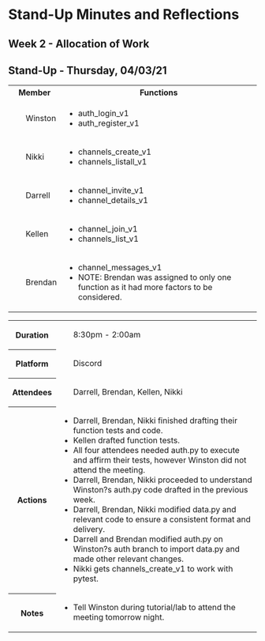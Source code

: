 # Stand-Up Minutes and Reflections
<!-- <h1>MinutesandReflections</h1> -->

## Week 2 - Allocation of Work
<table>
    <tr>
        <th>Member</th>
        <th>Functions</th>
    </tr>
    <tr>
        <td><ul>Winston</ul></td>
        <td><ul>
        <li>auth_login_v1
        <li>auth_register_v1
        </ul></td>
    </tr>
    <tr>
        <td><ul>Nikki</ul></td>
        <td><ul>
        <li>channels_create_v1
        <li>channels_listall_v1
        </ul></td>
    </tr>
    <tr>
        <td><ul>Darrell</ul></td>
        <td><ul>
        <li>channel_invite_v1
        <li>channel_details_v1
        </ul></td>
    </tr>
    <tr>
        <td><ul>Kellen</ul></td>
        <td><ul>
        <li>channel_join_v1
        <li>channels_list_v1
        </ul></td>
    </tr>
    <tr>
        <td><ul>Brendan</ul></td>
        <td><ul>
        <li>channel_messages_v1
        <li>NOTE: Brendan was assigned to only one function as it had more factors to be considered.
        </ul></td>
    </tr>

## Stand-Up - Thursday, 04/03/21
<table>
    <tr>
        <th>Duration</th>
        <td><ul>8:30pm - 2:00am</ul></td>
    </tr>
    <tr>
        <th>Platform</th>
        <td><ul>Discord</ul></td>
    </tr>
    <tr>
        <th>Attendees</th>
        <td><ul>Darrell, Brendan, Kellen, Nikki</ul></td>
    </tr>
    <tr>
        <th>Actions</th>
        <td><ul>
        <li>Darrell, Brendan, Nikki finished drafting their function tests and code.
        <li>Kellen drafted function tests.
        <li>All four attendees needed auth.py to execute and affirm their tests, however Winston did not attend the meeting.
        <li>Darrell, Brendan, Nikki proceeded to understand Winston?s auth.py code drafted in the previous week.
        <li>Darrell, Brendan, Nikki modified data.py and relevant code to ensure a consistent format and delivery.
        <li>Darrell and Brendan modified auth.py on Winston?s auth branch to import data.py and made other relevant changes.
        <li>Nikki gets channels_create_v1 to work with pytest.
        </ul></td>
    </tr>
    <tr>
        <th>Notes</th>
        <td><ul>
        <li>Tell Winston during tutorial/lab to attend the meeting tomorrow night.
        </ul></td>
    </tr>




